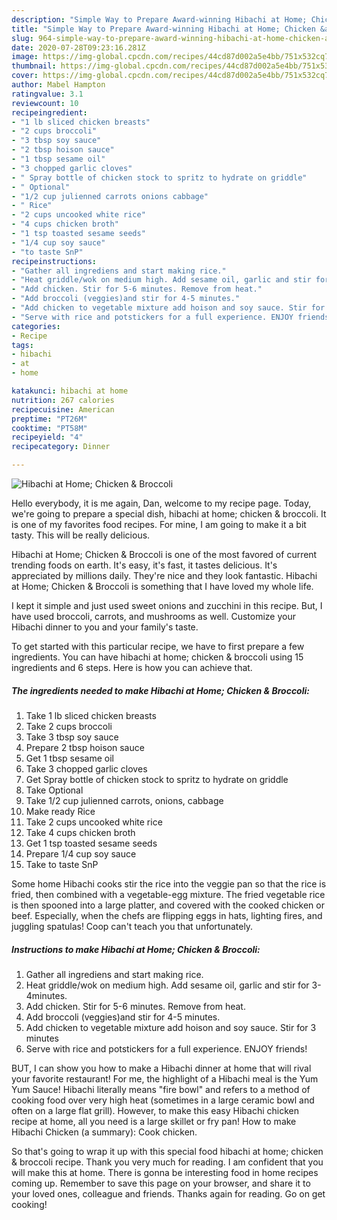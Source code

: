 ```yaml
---
description: "Simple Way to Prepare Award-winning Hibachi at Home; Chicken &amp;amp; Broccoli"
title: "Simple Way to Prepare Award-winning Hibachi at Home; Chicken &amp;amp; Broccoli"
slug: 964-simple-way-to-prepare-award-winning-hibachi-at-home-chicken-and-amp-broccoli
date: 2020-07-28T09:23:16.281Z
image: https://img-global.cpcdn.com/recipes/44cd87d002a5e4bb/751x532cq70/hibachi-at-home-chicken-broccoli-recipe-main-photo.jpg
thumbnail: https://img-global.cpcdn.com/recipes/44cd87d002a5e4bb/751x532cq70/hibachi-at-home-chicken-broccoli-recipe-main-photo.jpg
cover: https://img-global.cpcdn.com/recipes/44cd87d002a5e4bb/751x532cq70/hibachi-at-home-chicken-broccoli-recipe-main-photo.jpg
author: Mabel Hampton
ratingvalue: 3.1
reviewcount: 10
recipeingredient:
- "1 lb sliced chicken breasts"
- "2 cups broccoli"
- "3 tbsp soy sauce"
- "2 tbsp hoison sauce"
- "1 tbsp sesame oil"
- "3 chopped garlic cloves"
- " Spray bottle of chicken stock to spritz to hydrate on griddle"
- " Optional"
- "1/2 cup julienned carrots onions cabbage"
- " Rice"
- "2 cups uncooked white rice"
- "4 cups chicken broth"
- "1 tsp toasted sesame seeds"
- "1/4 cup soy sauce"
- "to taste SnP"
recipeinstructions:
- "Gather all ingrediens and start making rice."
- "Heat griddle/wok on medium high. Add sesame oil, garlic and stir for 3-4minutes."
- "Add chicken. Stir for 5-6 minutes. Remove from heat."
- "Add broccoli (veggies)and stir for 4-5 minutes."
- "Add chicken to vegetable mixture add hoison and soy sauce. Stir for 3 minutes"
- "Serve with rice and potstickers for a full experience. ENJOY friends!"
categories:
- Recipe
tags:
- hibachi
- at
- home

katakunci: hibachi at home 
nutrition: 267 calories
recipecuisine: American
preptime: "PT26M"
cooktime: "PT58M"
recipeyield: "4"
recipecategory: Dinner

---
```



![Hibachi at Home; Chicken &amp; Broccoli](https://img-global.cpcdn.com/recipes/44cd87d002a5e4bb/751x532cq70/hibachi-at-home-chicken-broccoli-recipe-main-photo.jpg)

Hello everybody, it is me again, Dan, welcome to my recipe page. Today, we're going to prepare a special dish, hibachi at home; chicken &amp; broccoli. It is one of my favorites food recipes. For mine, I am going to make it a bit tasty. This will be really delicious.

Hibachi at Home; Chicken &amp; Broccoli is one of the most favored of current trending foods on earth. It's easy, it's fast, it tastes delicious. It's appreciated by millions daily. They're nice and they look fantastic. Hibachi at Home; Chicken &amp; Broccoli is something that I have loved my whole life.

I kept it simple and just used sweet onions and zucchini in this recipe. But, I have used broccoli, carrots, and mushrooms as well. Customize your Hibachi dinner to you and your family&#39;s taste.


To get started with this particular recipe, we have to first prepare a few ingredients. You can have hibachi at home; chicken &amp; broccoli using 15 ingredients and 6 steps. Here is how you can achieve that.

<!--inarticleads1-->

##### The ingredients needed to make Hibachi at Home; Chicken &amp; Broccoli:

1. Take 1 lb sliced chicken breasts
1. Take 2 cups broccoli
1. Take 3 tbsp soy sauce
1. Prepare 2 tbsp hoison sauce
1. Get 1 tbsp sesame oil
1. Take 3 chopped garlic cloves
1. Get  Spray bottle of chicken stock to spritz to hydrate on griddle
1. Take  Optional
1. Take 1/2 cup julienned carrots, onions, cabbage
1. Make ready  Rice
1. Take 2 cups uncooked white rice
1. Take 4 cups chicken broth
1. Get 1 tsp toasted sesame seeds
1. Prepare 1/4 cup soy sauce
1. Take to taste SnP


Some home Hibachi cooks stir the rice into the veggie pan so that the rice is fried, then combined with a vegetable-egg mixture. The fried vegetable rice is then spooned into a large platter, and covered with the cooked chicken or beef. Especially, when the chefs are flipping eggs in hats, lighting fires, and juggling spatulas! Coop can&#39;t teach you that unfortunately. 

<!--inarticleads2-->

##### Instructions to make Hibachi at Home; Chicken &amp; Broccoli:

1. Gather all ingrediens and start making rice.
1. Heat griddle/wok on medium high. Add sesame oil, garlic and stir for 3-4minutes.
1. Add chicken. Stir for 5-6 minutes. Remove from heat.
1. Add broccoli (veggies)and stir for 4-5 minutes.
1. Add chicken to vegetable mixture add hoison and soy sauce. Stir for 3 minutes
1. Serve with rice and potstickers for a full experience. ENJOY friends!


BUT, I can show you how to make a Hibachi dinner at home that will rival your favorite restaurant! For me, the highlight of a Hibachi meal is the Yum Yum Sauce! Hibachi literally means &#34;fire bowl&#34; and refers to a method of cooking food over very high heat (sometimes in a large ceramic bowl and often on a large flat grill). However, to make this easy Hibachi chicken recipe at home, all you need is a large skillet or fry pan! How to make Hibachi Chicken (a summary): Cook chicken. 

So that's going to wrap it up with this special food hibachi at home; chicken &amp; broccoli recipe. Thank you very much for reading. I am confident that you will make this at home. There is gonna be interesting food in home recipes coming up. Remember to save this page on your browser, and share it to your loved ones, colleague and friends. Thanks again for reading. Go on get cooking!
